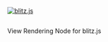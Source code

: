 [![blitz.js](blob:https://imgur.com/71a8ffa4-e7b3-4f13-ae45-959d26a634d9)](https://github.com/nexus-devs)

##  

View Rendering Node for blitz.js
